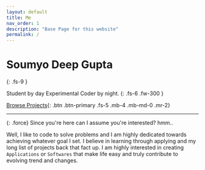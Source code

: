 ```yaml
---
layout: default
title: Me
nav_order: 1
description: "Base Page for this website"
permalink: /
---
```


# Soumyo Deep Gupta
{: .fs-9 }

Student by day Experimental Coder by night.
{: .fs-6 .fw-300 }

[Browse Projects][projects]{: .btn .btn-primary .fs-5 .mb-4 .mb-md-0 .mr-2}
<!-- [pypi][pypi]{: .btn .fs-5 .mb-4 .mb-md-0 } -->

---

{: .force}
Since you're here can I assume you're interested? hmm..

Well, I like to code to solve problems and I am highly dedicated towards achieving whatever goal I set. I believe in learning through applying and my long list of projects back that fact up. I am highly interested in creating `Applications` or `Softwares` that make life easy and truly contribute to evolving trend and changes.

[projects]: d33p0st.in/projects
<!-- [pypi]: https://pypi.org/project/optioner/ -->